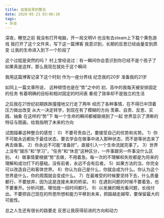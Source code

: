 ```yaml
---
title: 自我反思的整合
date: 2020-05-23 03:06:10
tags:
- 杂谈
---
```

深夜，睡觉之前
我没有打开电脑，开一局文明VI
也没有去steam上下载个黄色游戏
我打开了这个文件夹，写下这一篇博客
我意识到，长期的反思已经由量变到质变
让我的生命进入到下一个阶段了

这个过程是突然的吗？
村上曾经说过：有一瞬间你会意识到你已经不是个孩子了
如果真是这样，那么我现在就处于这个瞬间

我用这篇博客记录下这个时刻
作为一座分界线 纪念我的20岁 准备我的21岁

如同上一篇文章所说，
这种顿悟也是在“势”之中的
初、高中的我每天被安排固定的任务
有着明确的目标和相对固定的时间表
重视了效率却不是独立的生活

之后我在21世纪初期跌跌撞撞地又行走了两年
经历了各种事情，在不得已中顶着压力做出改变
从大一决定转学，到现在有了模糊的方向
羡慕、自责、反思、实践、抽象
在这样的“势”下
每一个生命的瞬间都被联络到了一起
世界显示了清晰的特征与图画，给我指明了未来的方向

试图描摹这种整合的感觉：
0）不要苛责自己，要接受自己的优势和劣势。
1）你不可能永远都处于最佳状态，要去学会在做事中进入那种状态，而不是等状态来了再去做事。
2）你永远不可能“准备好”，直接引入一个生命流就完事了。
3）世界上没有“娱乐”和“学习”，“任务”和“休息”这种区分，一件事跟另一件事没什么区别。
4）做事情要根据“势”去做，不用着急。每一次的不理解和失败都是为将来的理解和成功打下的基础，没有前者，永远不会有后者。
5）如果方法的当，你完全可以改造自己和客体世界。
6）你认为自己是什么，你就会成为什么。你认为这个世界是什么，你的周围就会变成什么。
7）在最难受的时候要坚持下去，什么质量都行，不要放弃，因为这是连接未来的桥梁。
8）在遇到问题的时候不要着急，也不要重开。分析问题，哪怕放一段时间都行。
9）以发展的眼光看问题，长线付出。不要把自己现在的所思所想和能力平移到未来，把路越走越窄，要保留最大的可能性。

总之人生还有很长的路要走
反思让我获得前进的方向和动力
